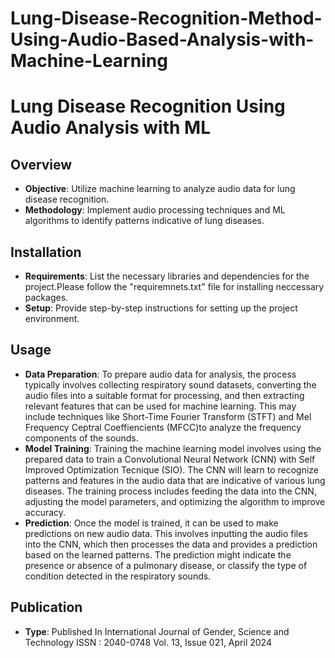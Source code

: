 # Lung-Disease-Recognition-Method-Using-Audio-Based-Analysis-with-Machine-Learning
# Lung Disease Recognition Using Audio Analysis with ML

## Overview
- **Objective**: Utilize machine learning to analyze audio data for lung disease recognition.
- **Methodology**: Implement audio processing techniques and ML algorithms to identify patterns indicative of lung diseases.

## Installation
- **Requirements**: List the necessary libraries and dependencies for the project.Please follow the "requiremnets.txt" file for installing neccessary packages.
- **Setup**: Provide step-by-step instructions for setting up the project environment.

## Usage
- **Data Preparation**: To prepare audio data for analysis, the process typically involves collecting respiratory sound datasets, converting the audio files into a suitable format for processing, and then extracting relevant features that can be used for machine learning. This may include techniques like Short-Time Fourier Transform (STFT) and Mel Frequency Ceptral Coeffiencients (MFCC)to analyze the frequency components of the sounds.
- **Model Training**: Training the machine learning model involves using the prepared data to train a Convolutional Neural Network (CNN) with Self Improved Optimization Tecnique (SIO). The CNN will learn to recognize patterns and features in the audio data that are indicative of various lung diseases. The training process includes feeding the data into the CNN, adjusting the model parameters, and optimizing the algorithm to improve accuracy.
- **Prediction**: Once the model is trained, it can be used to make predictions on new audio data. This involves inputting the audio files into the CNN, which then processes the data and provides a prediction based on the learned patterns. The prediction might indicate the presence or absence of a pulmonary disease, or classify the type of condition detected in the respiratory sounds.

## Publication
- **Type**: Published In
International Journal of Gender, Science and Technology 
ISSN : 2040-0748
Vol. 13, Issue 021, April 2024





